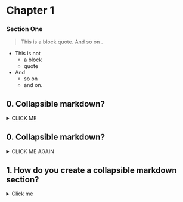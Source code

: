 # Chapter 1

### Section One

> This is a block quote. And so on .

* This is not 
  * a block
  * quote
* And
  * so on
  * and on.
  
## 0. Collapsible markdown?

<details><summary>CLICK ME</summary>
<p>

#### yes, even hidden code blocks!

```python
print("hello world!")
```

</p>
</details>



## 0. Collapsible markdown?

<details><summary>CLICK ME AGAIN</summary>
<p>

#### yes, even hidden code blocks!

```python
print("hello world!")
```

</p>
</details>


## 1. How do you create a collapsible markdown section?
<details><summary>Click me</summary>
<p>
The entire section is describe by a _details_ tag, followed
by a clickable element within a _summary tag_, and lastly ending in a _paragraph_
tag. 

ie:

  &lt;details>&lt;summary>click me&lt;/summary>
  &lt;p>
    content
  &lt;/p>
  &lt;/details>

You can also include code blocks using triple back ticks ```

 ```ruby
class Make
  def show(name)
    puts name
  end
end
```

</p>
</details>


